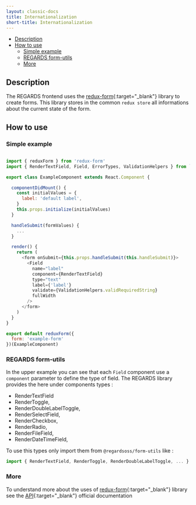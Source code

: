 ```yaml
---
layout: classic-docs
title: Internationalization
short-title: Internationalization
---
```


<!-- START doctoc generated TOC please keep comment here to allow auto update -->
<!-- DON'T EDIT THIS SECTION, INSTEAD RE-RUN doctoc TO UPDATE -->


- [Description](#description)
- [How to use](#how-to-use)
  - [Simple example](#simple-example)
  - [REGARDS form-utils](#regards-form-utils)
  - [More](#more)

<!-- END doctoc generated TOC please keep comment here to allow auto update -->

## Description

The REGARDS frontend uses the [redux-form](https://redux-form.com/6.8.0/){:target="_blank"} library to create forms.
This library stores in the common `redux store` all informations about the current state of the form.

## How to use

### Simple example

```javascript

import { reduxForm } from 'redux-form'
import { RenderTextField, Field, ErrorTypes, ValidationHelpers } from `@regardsoss/form-utils`

export class ExampleComponent extends React.Component {

  componentDidMount() {
    const initialValues = {
      label: 'default label',
    }
    this.props.initialize(initialValues)
  }

  handleSubmit(formValues) {
    ...
  }

  render() {
    return (
      <form onSubmit={this.props.handleSubmit(this.handleSubmit)}>
        <Field
          name="label"
          component={RenderTextField}
          type="text"
          label={'label'}
          validate={ValidationHelpers.validRequiredString}
          fullWidth
        />
      </form>
    )
  }
}

export default reduxForm({
  form: 'example-form'
})(ExampleComponent)

```

### REGARDS form-utils

In the upper example you can see that each `Field` component use a `component` parameter to define the type of field. The REGARDS
library provides the here under components types :

- RenderTextField
- RenderToggle,
- RenderDoubleLabelToggle,
- RenderSelectField,
- RenderCheckbox,
- RenderRadio,
- RenderFileField,
- RenderDateTimeField,

To use this types only import them from `@regardsoss/form-utils` like : 

```javascript
import { RenderTextField, RenderToggle, RenderDoubleLabelToggle, ... } from `@regardsoss/form-utils`
```

### More

To understand more about the uses of [redux-form](https://redux-form.com/6.8.0/){:target="_blank"} library see the [API](https://redux-form.com/6.8.0/docs/api/){:target="_blank"} official documentation 
